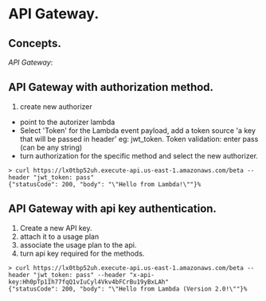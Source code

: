 # API Gateway.

## Concepts.

*API Gateway*:



## API Gateway with authorization method.
1. create new authorizer
  - point to the autorizer lambda
  - Select 'Token' for the Lambda event payload, add a token source 'a key that will be passed in header'
    eg: jwt_token. Token validation: enter pass (can be any string)
  - turn authorization for the specific method and select the new authorizer.

```
> curl https://lx0tbp52uh.execute-api.us-east-1.amazonaws.com/beta --header "jwt_token: pass"
{"statusCode": 200, "body": "\"Hello from Lambda!\""}%
```

## API Gateway with api key authentication.
1. Create a new API key.
2. attach it to a usage plan
3. associate the usage plan to the api.
4. turn api key required for the methods.

```
> curl https://lx0tbp52uh.execute-api.us-east-1.amazonaws.com/beta --header "jwt_token: pass" --header "x-api-key:Hh0pTp1Ih77fqQ1vIuCyl4Vkv4bFCrBu19yBxLAh"
{"statusCode": 200, "body": "\"Hello from Lambda (Version 2.0!\""}%
```

